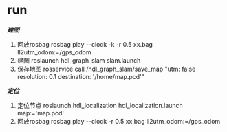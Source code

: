 # run
***建图***
1. 回放rosbag
rosbag play --clock -k -r 0.5 xx.bag  ll2utm_odom:=/gps_odom
2. 建图
roslaunch hdl_graph_slam slam.launch
3. 保存地图
rosservice call /hdl_graph_slam/save_map "utm: false resolution: 0.1  destination: '/home/map.pcd'"

***定位***
1. 定位节点
roslaunch hdl_localization hdl_localization.launch map:='map.pcd'
2. 回放rosbag
rosbag play --clock -r 0.5 xx.bag  ll2utm_odom:=/gps_odom


